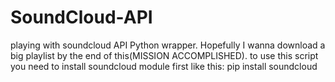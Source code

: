 # SoundCloud-API
playing with soundcloud API Python wrapper. Hopefully I wanna download a big playlist by the end of this(MISSION ACCOMPLISHED).
to use this script you need to install soundcloud module first like this:
pip install soundcloud
